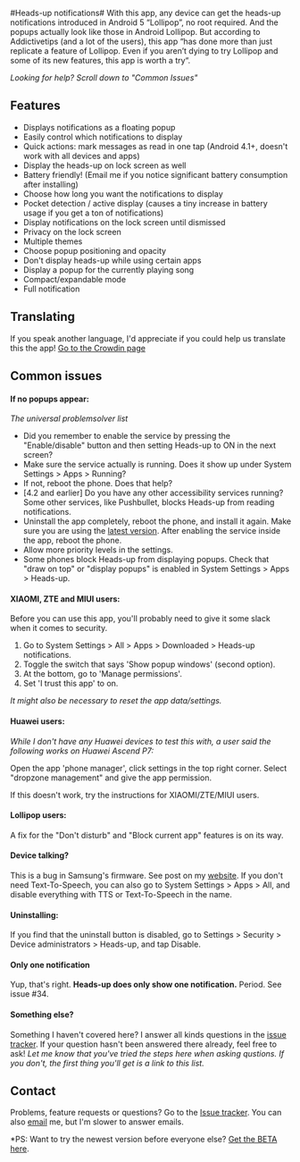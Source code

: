 #Heads-up notifications#
With this app, any device can get the heads-up notifications introduced in Android 5 “Lollipop”, no root required. And the popups actually look like those in Android Lollipop.
But according to Addictivetips (and a lot of the users), this app “has done more than just replicate a feature of Lollipop. Even if you aren’t dying to try Lollipop and some of its new features, this app is worth a try“.

*Looking for help? Scroll down to "Common Issues"*

## Features ##
- Displays notifications as a floating popup
- Easily control which notifications to display
- Quick actions: mark messages as read in one tap (Android 4.1+, doesn't work with all devices and apps)
- Display the heads-up on lock screen as well
- Battery friendly! (Email me if you notice significant battery consumption after installing)
- Choose how long you want the notifications to display
- Pocket detection / active display (causes a tiny increase in battery usage if you get a ton of notifications)
- Display notifications on the lock screen until dismissed
- Privacy on the lock screen
- Multiple themes
- Choose popup positioning and opacity
- Don't display heads-up while using certain apps
- Display a popup for the currently playing song
- Compact/expandable mode
- Full notification

## Translating ##
If you speak another language, I'd appreciate if you could help us translate this the app!
[Go to the Crowdin page](https://crowdin.com/project/heads-up)


## Common issues ##
#### If no popups appear: ####
*The universal problemsolver list*
- Did you remember to enable the service by pressing the "Enable/disable" button and then setting Heads-up to ON in the next screen?
- Make sure the service actually is running. Does it show up under System Settings > Apps > Running?
- If not, reboot the phone. Does that help?
- [4.2 and earlier] Do you have any other accessibility services running? Some other services, like Pushbullet, blocks Heads-up from reading notifications.
- Uninstall the app completely, reboot the phone, and install it again. Make sure you are using the [latest version](https://play.google.com/store/apps/details?id=codes.simen.l50notifications). After enabling the service inside the app, reboot the phone.
- Allow more priority levels in the settings.
- Some phones block Heads-up from displaying popups. Check that "draw on top" or "display popups" is enabled in System Settings > Apps > Heads-up.

#### XIAOMI, ZTE and MIUI users: ####
Before you can use this app, you'll probably need to give it some slack when it comes to security.

1. Go to System Settings > All > Apps > Downloaded > Heads-up notifications.
2. Toggle the switch that says 'Show popup windows' (second option).
3. At the bottom, go to 'Manage permissions'.
4. Set 'I trust this app' to on.

*It might also be necessary to reset the app data/settings.*

#### Huawei users: ####
*While I don't have any Huawei devices to test this with, a user said the following works on Huawei Ascend P7:*

Open the app 'phone manager', click settings in the top right corner. Select "dropzone management" and give the app permission.

If this doesn't work, try the instructions for XIAOMI/ZTE/MIUI users.

#### Lollipop users: ####
A fix for the "Don't disturb" and "Block current app" features is on its way.

#### Device talking? ####
This is a bug in Samsung's firmware. See post on my [website](http://simen.codes/stuff/samsung-phone-talking/). If you don't need Text-To-Speech, you can also go to System Settings > Apps > All, and disable everything with TTS or Text-To-Speech in the name.

#### Uninstalling: ####
If you find that the uninstall button is disabled, go to Settings > Security > Device administrators > Heads-up, and tap Disable.

#### Only one notification ####
Yup, that's right. **Heads-up does only show one notification.** Period. See issue #34.

#### Something else? ####
Something I haven't covered here? I answer all kinds questions in the [issue tracker](https://github.com/SimenCodes/heads-up/issues?q=is%3Aissue).
If your question hasn't been answered there already, feel free to ask!
*Let me know that you've tried the steps here when asking qustions. If you don't, the first thing you'll get is a link to this list.*

## Contact ##
Problems, feature requests or questions? Go to the [Issue tracker](https://github.com/SimenCodes/heads-up/issues?q=is%3Aissue). You can also [email](mailto:sb@simen.codes) me, but I'm slower to answer emails.

*PS: Want to try the newest version before everyone else? [Get the BETA here](https://play.google.com/apps/testing/codes.simen.l50notifications).
